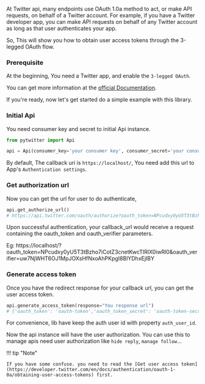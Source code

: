 At Twitter api, many endpoints use OAuth 1.0a method to act, or make API requests, on behalf of a Twitter account. For example, if you have a Twitter developer app, you can make API requests on behalf of any Twitter account as long as that user authenticates your app.

So, This will show you how to obtain user access tokens through the 3-legged OAuth flow.


### Prerequisite

At the beginning, You need a Twitter app, and enable the `3-legged OAuth`.

You can get more information  at the [official Documentation](https://developer.twitter.com/en/docs/authentication/oauth-1-0a/obtaining-user-access-tokens).

If you're ready, now let's get started do a simple example with this library.

### Initial Api

You need consumer key and secret to initial Api instance.

```python
from pytwitter import Api

api = Api(consumer_key='your consumer key', consumer_secret='your consumer secret', oauth_flow=True)

```

By default, The callback uri is `https://localhost/`, You need add this url to App's `Authentication settings`.

### Get authorization url

Now you can get the url for user to do authenticate,

```python
api.get_authorize_url()
# https://api.twitter.com/oauth/authorize?oauth_token=NPcudxy0yU5T3tBzho7iCotZ3cnetKwcTIRlX0iwRl0
```
Upon successful authentication, your callback_url would receive a request containing the oauth_token and oauth_verifier parameters.

Eg: https://localhost/?oauth_token=NPcudxy0yU5T3tBzho7iCotZ3cnetKwcTIRlX0iwRl0&oauth_verifier=uw7NjWHT6OJ1MpJOXsHfNxoAhPKpgI8BlYDhxEjIBY

### Generate access token

Once you have the redirect response for your callback url, you can get the user access token.

```python
api.generate_access_token(response="You response url")
# {'oauth_token': 'oauth-token','oauth_token_secret': 'oauth-token-secret', 'user_id': 'user id', 'screen_name': 'screen name'}
```

For convenience, lib have keep the auth user id with property `auth_user_id`.

Now the api instance will have the user authorization. You can use this to manage apis need user authorization like `hide reply`, `manage follow`... 

!!! tip "Note"

    If you have some confuse. you need to read the [Get user access token](https://developer.twitter.com/en/docs/authentication/oauth-1-0a/obtaining-user-access-tokens) first.
    